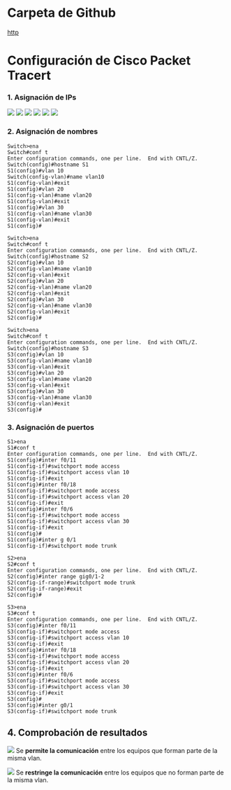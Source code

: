 # Carpeta de Github

[http](https://github.com/Gilberto-Guzman/Conmutadores-Y-Redes-Inalambricas/tree/main/Act.%201.4%20Realiza%20la%20Siguiente%20pr%C3%A1ctica%20en%20Packet%20Tracert%20configuracion%20de%20Vlans)

# Configuración de Cisco Packet Tracert

### 1. Asignación de IPs

![](imgs/capture_1.jpeg)
![](imgs/capture_2.jpeg)
![](imgs/capture_3.jpeg)
![](imgs/capture_4.jpeg)
![](imgs/capture_5.jpeg)
![](imgs/capture_6.jpeg)

### 2. Asignación de nombres

    Switch>ena
    Switch#conf t
    Enter configuration commands, one per line.  End with CNTL/Z.
    Switch(config)#hostname S1
    S1(config)#vlan 10
    Switch(config-vlan)#name vlan10
    S1(config-vlan)#exit
    S1(config)#vlan 20
    S1(config-vlan)#name vlan20
    S1(config-vlan)#exit
    S1(config)#vlan 30
    S1(config-vlan)#name vlan30
    S1(config-vlan)#exit
    S1(config)#

    Switch>ena
    Switch#conf t
    Enter configuration commands, one per line.  End with CNTL/Z.
    Switch(config)#hostname S2
    S2(config)#vlan 10
    S2(config-vlan)#name vlan10
    S2(config-vlan)#exit
    S2(config)#vlan 20
    S2(config-vlan)#name vlan20
    S2(config-vlan)#exit
    S2(config)#vlan 30
    S2(config-vlan)#name vlan30
    S2(config-vlan)#exit
    S2(config)#

    Switch>ena
    Switch#conf t
    Enter configuration commands, one per line.  End with CNTL/Z.
    Switch(config)#hostname S3
    S3(config)#vlan 10
    S3(config-vlan)#name vlan10
    S3(config-vlan)#exit
    S3(config)#vlan 20
    S3(config-vlan)#name vlan20
    S3(config-vlan)#exit
    S3(config)#vlan 30
    S3(config-vlan)#name vlan30
    S3(config-vlan)#exit
    S3(config)#

### 3. Asignación de puertos

    S1>ena
    S1#conf t
    Enter configuration commands, one per line.  End with CNTL/Z.
    S1(config)#inter f0/11
    S1(config-if)#switchport mode access
    S1(config-if)#switchport access vlan 10
    S1(config-if)#exit
    S1(config)#inter f0/18
    S1(config-if)#switchport mode access
    S1(config-if)#switchport access vlan 20
    S1(config-if)#exit
    S1(config)#inter f0/6
    S1(config-if)#switchport mode access
    S1(config-if)#switchport access vlan 30
    S1(config-if)#exit
    S1(config)#
    S1(config)#inter g 0/1
    S1(config-if)#switchport mode trunk

    S2>ena
    S2#conf t
    Enter configuration commands, one per line.  End with CNTL/Z.
    S2(config)#inter range gig0/1-2
    S2(config-if-range)#switchport mode trunk
    S2(config-if-range)#exit
    S2(config)#

    S3>ena
    S3#conf t
    Enter configuration commands, one per line.  End with CNTL/Z.
    S3(config)#inter f0/11
    S3(config-if)#switchport mode access
    S3(config-if)#switchport access vlan 10
    S3(config-if)#exit
    S3(config)#inter f0/18
    S3(config-if)#switchport mode access
    S3(config-if)#switchport access vlan 20
    S3(config-if)#exit
    S3(config)#inter f0/6
    S3(config-if)#switchport mode access
    S3(config-if)#switchport access vlan 30
    S3(config-if)#exit
    S3(config)#
    S3(config)#inter g0/1
    S3(config-if)#switchport mode trunk

## 4. Comprobación de resultados

![](imgs/capture_7.jpeg)
Se **permite la comunicación** entre los equipos que forman parte de la misma vlan.

![](imgs/capture_8.jpeg)
Se **restringe la comunicación** entre los equipos que no forman parte de la misma vlan.
